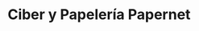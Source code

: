 ---
title: "Ciber y Papelería Papernet"
url: /valladolid/ciber-y-papeleria-papernet/
shop: Schreibwaren
---